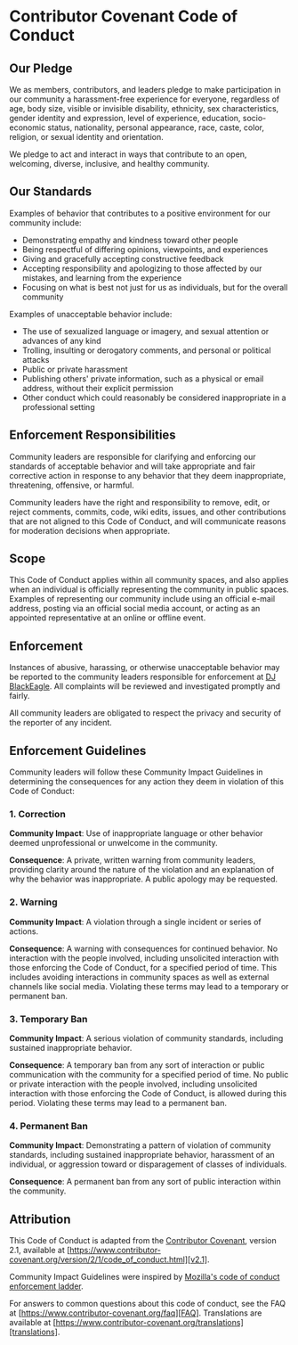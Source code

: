 # Contributor Covenant Code of Conduct

## Our Pledge

We as members, contributors, and leaders pledge to make participation in our
community a harassment-free experience for everyone, regardless of age, body
size, visible or invisible disability, ethnicity, sex characteristics, gender
identity and expression, level of experience, education, socio-economic status,
nationality, personal appearance, race, caste, color, religion, or sexual
identity and orientation.

We pledge to act and interact in ways that contribute to an open, welcoming,
diverse, inclusive, and healthy community.

## Our Standards

Examples of behavior that contributes to a positive environment for our
community include:

- Demonstrating empathy and kindness toward other people
- Being respectful of differing opinions, viewpoints, and experiences
- Giving and gracefully accepting constructive feedback
- Accepting responsibility and apologizing to those affected by our mistakes,
  and learning from the experience
- Focusing on what is best not just for us as individuals, but for the overall
  community

Examples of unacceptable behavior include:

- The use of sexualized language or imagery, and sexual attention or advances of
  any kind
- Trolling, insulting or derogatory comments, and personal or political attacks
- Public or private harassment
- Publishing others' private information, such as a physical or email address,
  without their explicit permission
- Other conduct which could reasonably be considered inappropriate in a
  professional setting

## Enforcement Responsibilities

Community leaders are responsible for clarifying and enforcing our standards of
acceptable behavior and will take appropriate and fair corrective action in
response to any behavior that they deem inappropriate, threatening, offensive,
or harmful.

Community leaders have the right and responsibility to remove, edit, or reject
comments, commits, code, wiki edits, issues, and other contributions that are
not aligned to this Code of Conduct, and will communicate reasons for moderation
decisions when appropriate.

## Scope

This Code of Conduct applies within all community spaces, and also applies when
an individual is officially representing the community in public spaces.
Examples of representing our community include using an official e-mail address,
posting via an official social media account, or acting as an appointed
representative at an online or offline event.

## Enforcement

Instances of abusive, harassing, or otherwise unacceptable behavior may be
reported to the community leaders responsible for enforcement at
[DJ BlackEagle][REF_INTERN_EMAIL_ADDRESS_COD].
All complaints will be reviewed and investigated promptly and fairly.

All community leaders are obligated to respect the privacy and security of the
reporter of any incident.

## Enforcement Guidelines

Community leaders will follow these Community Impact Guidelines in determining
the consequences for any action they deem in violation of this Code of Conduct:

### 1. Correction

**Community Impact**: Use of inappropriate language or other behavior deemed
unprofessional or unwelcome in the community.

**Consequence**: A private, written warning from community leaders, providing
clarity around the nature of the violation and an explanation of why the
behavior was inappropriate. A public apology may be requested.

### 2. Warning

**Community Impact**: A violation through a single incident or series of
actions.

**Consequence**: A warning with consequences for continued behavior. No
interaction with the people involved, including unsolicited interaction with
those enforcing the Code of Conduct, for a specified period of time. This
includes avoiding interactions in community spaces as well as external channels
like social media. Violating these terms may lead to a temporary or permanent
ban.

### 3. Temporary Ban

**Community Impact**: A serious violation of community standards, including
sustained inappropriate behavior.

**Consequence**: A temporary ban from any sort of interaction or public
communication with the community for a specified period of time. No public or
private interaction with the people involved, including unsolicited interaction
with those enforcing the Code of Conduct, is allowed during this period.
Violating these terms may lead to a permanent ban.

### 4. Permanent Ban

**Community Impact**: Demonstrating a pattern of violation of community
standards, including sustained inappropriate behavior, harassment of an
individual, or aggression toward or disparagement of classes of individuals.

**Consequence**: A permanent ban from any sort of public interaction within the
community.

## Attribution

This Code of Conduct is adapted from the [Contributor Covenant][homepage],
version 2.1, available at
[https://www.contributor-covenant.org/version/2/1/code_of_conduct.html][v2.1].

Community Impact Guidelines were inspired by
[Mozilla's code of conduct enforcement ladder][Mozilla CoC].

For answers to common questions about this code of conduct, see the FAQ at
[https://www.contributor-covenant.org/faq][FAQ]. Translations are available at
[https://www.contributor-covenant.org/translations][translations].

[homepage]: https://www.contributor-covenant.org
[v2.1]: https://www.contributor-covenant.org/version/2/1/code_of_conduct.html
[Mozilla CoC]: https://github.com/mozilla/diversity
[FAQ]: https://www.contributor-covenant.org/faq
[translations]: https://www.contributor-covenant.org/translations
[REF_INTERN_EMAIL_ADDRESS_COD]: mailto:djblackeagle-dev@djblackeagle.services
[REF_INTERN_EMAIL_ADDRESS_OWNER]: mailto:djblackeagle-dev@djblackeagle.services
[REF_INTERN_EMAIL_ADDRESS_SECURITY]: mailto:djblackeagle-dev@djblackeagle.services
[REF_INTERN_FILE_MD_CHANGELOG]: CHANGELOG.md
[REF_INTERN_FILE_MD_CODE_OF_CONDUCT]: CODE_OF_CONDUCT.md
[REF_INTERN_FILE_MD_CONTRIBUTING]: CONTRIBUTING.md
[REF_INTERN_FILE_MD_DEVELOPMENT]: DEVELOPMENT.md
[REF_INTERN_FILE_MD_LICENSE]: LICENSE.md
[REF_INTERN_FILE_MD_README]: README.md
[REF_INTERN_FILE_MD_SECURITY]: SECURITY.md
[REF_INTERN_URL_ACTIONS]: https://github.com/DJBlackEagle/code-style/actions/
[REF_INTERN_URL_CODESTYLE]: https://github.com/DJBlackEagle/code-style/
[REF_INTERN_URL_COMMITS]: https://github.com/DJBlackEagle/code-style/commits/main/
[REF_INTERN_URL_COMMIT_MESSAGE_FORMAT]: <https://www.conventionalcommits.org/en/v1.0.0/>
[REF_INTERN_URL_CONTRIBUTING_GENERATOR]: <https://contributing.md/generator>
[REF_INTERN_URL_GIT]: https://github.com/DJBlackEagle/code-style
[REF_INTERN_URL_ISSUE_LIST]: https://github.com/DJBlackEagle/code-style/issues
[REF_INTERN_URL_ISSUE_NEW]: https://github.com/DJBlackEagle/code-style/issues/new/choose
[REF_INTERN_URL_MD_CHANGELOG]: https://github.com/DJBlackEagle/code-style/blob/main/CHANGELOG.md
[REF_INTERN_URL_MD_CODE_OF_CONDUCT]: https://github.com/DJBlackEagle/code-style/blob/main/CODE_OF_CONDUCT.md
[REF_INTERN_URL_MD_CONTRIBUTING]: https://github.com/DJBlackEagle/code-style/blob/main/CONTRIBUTING.md
[REF_INTERN_URL_MD_DEVELOPMENT]: https://github.com/DJBlackEagle/code-style/blob/main/DEVELOPMENT.md
[REF_INTERN_URL_MD_LICENSE]: https://github.com/DJBlackEagle/code-style/blob/main/LICENSE.md
[REF_INTERN_URL_MD_README]: https://github.com/DJBlackEagle/code-style/blob/main/README.md
[REF_INTERN_URL_MD_SECURITY]: https://github.com/DJBlackEagle/code-style/blob/main/SECURITY.md
[REF_INTERN_URL_NPMJS_PACKAGE]: https://www.npmjs.com/package/@djblackeagle/code-style
[REF_INTERN_URL_PULLREQUEST]: https://github.com/DJBlackEagle/code-style/pulls
[REF_INTERN_URL_VULNERABILITY]: https://github.com/DJBlackEagle/code-style/security
[REF_INTERN_URL_VULNERABILITY_NEW]: https://github.com/DJBlackEagle/code-style/security/advisories/new
[REF_INTERN_URL_WORKFLOW_CQAT]: https://github.com/DJBlackEagle/code-style/actions/workflows/code-quality-and-tests.yml
[REF_INTERN_URL_WORKFLOW_CODEQL]: https://github.com/DJBlackEagle/code-style/actions/workflows/codeql.yml
